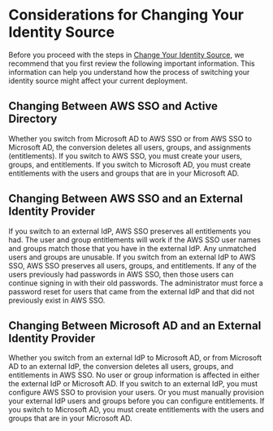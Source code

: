 # Considerations for Changing Your Identity Source<a name="manage-your-identity-source-considerations"></a>

Before you proceed with the steps in [Change Your Identity Source](manage-your-identity-source-change.md), we recommend that you first review the following important information\. This information can help you understand how the process of switching your identity source might affect your current deployment\.

## Changing Between AWS SSO and Active Directory<a name="changing-between-sso-and-active-directory"></a>

Whether you switch from Microsoft AD to AWS SSO or from AWS SSO to Microsoft AD, the conversion deletes all users, groups, and assignments \(entitlements\)\. If you switch to AWS SSO, you must create your users, groups, and entitlements\. If you switch to Microsoft AD, you must create entitlements with the users and groups that are in your Microsoft AD\.

## Changing Between AWS SSO and an External Identity Provider<a name="changing-between-sso-and-azure-active-directory"></a>

If you switch to an external IdP, AWS SSO preserves all entitlements you had\. The user and group entitlements will work if the AWS SSO user names and groups match those that you have in the external IdP\. Any unmatched users and groups are unusable\. If you switch from an external IdP to AWS SSO, AWS SSO preserves all users, groups, and entitlements\. If any of the users previously had passwords in AWS SSO, then those users can continue signing in with their old passwords\. The administrator must force a password reset for users that came from the external IdP and that did not previously exist in AWS SSO\.

## Changing Between Microsoft AD and an External Identity Provider<a name="changing-between-microsoft-ad-and-azure-active-directory"></a>

Whether you switch from an external IdP to Microsoft AD, or from Microsoft AD to an external IdP, the conversion deletes all users, groups, and entitlements in AWS SSO\. No user or group information is affected in either the external IdP or Microsoft AD\. If you switch to an external IdP, you must configure AWS SSO to provision your users\. Or you must manually provision your external IdP users and groups before you can configure entitlements\. If you switch to Microsoft AD, you must create entitlements with the users and groups that are in your Microsoft AD\.
